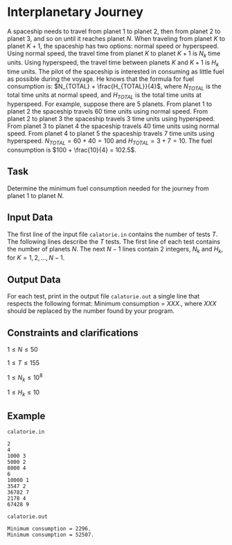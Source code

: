 # Interplanetary Journey

A spaceship needs to travel from planet $1$ to planet $2$, then from planet $2$ to planet $3$, and so on until it reaches planet $N$. When traveling from planet $K$ to planet $K+1$, the spaceship has two options: normal speed or hyperspeed. Using normal speed, the travel time from planet $K$ to planet $K+1$ is $N_k$ time units. Using hyperspeed, the travel time between planets $K$ and $K+1$ is $H_k$ time units. The pilot of the spaceship is interested in consuming as little fuel as possible during the voyage. He knows that the formula for fuel consumption is: $N_{TOTAL} + \frac{H_{TOTAL}}{4}$, where $N_{TOTAL}$ is the total time units at normal speed, and $H_{TOTAL}$ is the total time units at hyperspeed. For example, suppose there are $5$ planets. From planet $1$ to planet $2$ the spaceship travels $60$ time units using normal speed. From planet $2$ to planet $3$ the spaceship travels $3$ time units using hyperspeed. From planet $3$ to planet $4$ the spaceship travels $40$ time units using normal speed. From planet $4$ to planet $5$ the spaceship travels $7$ time units using hyperspeed. $N_{TOTAL} = 60 + 40 = 100$ and $H_{TOTAL} = 3 + 7 = 10$. The fuel consumption is $100 + \frac{10}{4} = 102.5$.

## Task

Determine the minimum fuel consumption needed for the journey from planet $1$ to planet $N$.

## Input Data

The first line of the input file `calatorie.in` contains the number of tests $T$. The following lines describe the $T$ tests. The first line of each test contains the number of planets $N$. The next $N-1$ lines contain $2$ integers, $N_k$ and $H_k$, for $K = 1, 2, \dots, N-1$.

## Output Data

For each test, print in the output file `calatorie.out` a single line that respects the following format: Minimum consumption = $XXX.$, where $XXX$ should be replaced by the number found by your program.

## Constraints and clarifications

$1 \leq N \leq 50$

$1 \leq T \leq 155$

$1 \leq N_k \leq 10^8$

$1 \leq H_k \leq 10$

## Example

`calatorie.in`  
```
2
4
1000 3
5000 2
8000 4
6
10000 1
3547 2
36782 7
2178 4
67428 9
```

`calatorie.out`  
```
Minimum consumption = 2296.
Minimum consumption = 52507.
```